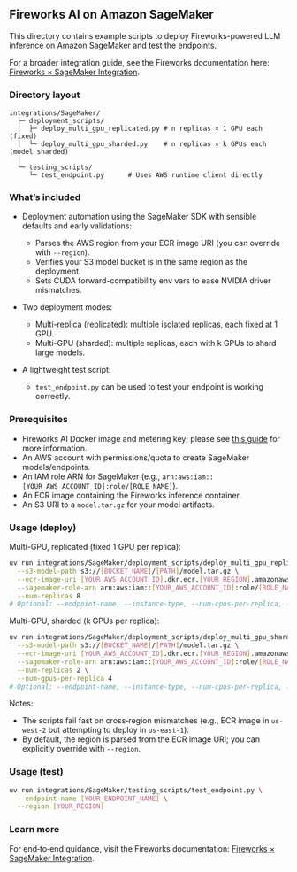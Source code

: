## Fireworks AI on Amazon SageMaker

This directory contains example scripts to deploy Fireworks-powered LLM inference on Amazon SageMaker and test the endpoints.

For a broader integration guide, see the Fireworks documentation here: [Fireworks × SageMaker Integration](https://fireworks.ai/docs/ecosystem/integrations/sagemaker).

### Directory layout

```text
integrations/SageMaker/
  ├─ deployment_scripts/
  │  ├─ deploy_multi_gpu_replicated.py # n replicas × 1 GPU each (fixed)
  │  └─ deploy_multi_gpu_sharded.py    # n replicas × k GPUs each (model sharded)
  │
  └─ testing_scripts/
     └─ test_endpoint.py      # Uses AWS runtime client directly
```

### What’s included

- Deployment automation using the SageMaker SDK with sensible defaults and early validations:
  - Parses the AWS region from your ECR image URI (you can override with `--region`).
  - Verifies your S3 model bucket is in the same region as the deployment.
  - Sets CUDA forward-compatibility env vars to ease NVIDIA driver mismatches.

- Two deployment modes:
  - Multi-replica (replicated): multiple isolated replicas, each fixed at 1 GPU.
  - Multi-GPU (sharded): multiple replicas, each with k GPUs to shard large models.

- A lightweight test script:
  - `test_endpoint.py` can be used to test your endpoint is working correctly.

### Prerequisites

- Fireworks AI Docker image and metering key; please see [this guide](https://fireworks.ai/docs/ecosystem/integrations/sagemaker) for more information.
- An AWS account with permissions/quota to create SageMaker models/endpoints.
- An IAM role ARN for SageMaker (e.g., `arn:aws:iam::[YOUR_AWS_ACCOUNT_ID]:role/[ROLE_NAME]`).
- An ECR image containing the Fireworks inference container.
- An S3 URI to a `model.tar.gz` for your model artifacts.

### Usage (deploy)

Multi-GPU, replicated (fixed 1 GPU per replica):

```bash
uv run integrations/SageMaker/deployment_scripts/deploy_multi_gpu_replicated.py \
  --s3-model-path s3://[BUCKET_NAME]/[PATH]/model.tar.gz \
  --ecr-image-uri [YOUR_AWS_ACCOUNT_ID].dkr.ecr.[YOUR_REGION].amazonaws.com/[IMAGE]:[TAG] \
  --sagemaker-role-arn arn:aws:iam::[YOUR_AWS_ACCOUNT_ID]:role/[ROLE_NAME] \
  --num-replicas 8
# Optional: --endpoint-name, --instance-type, --num-cpus-per-replica, --memory-per-replica, --max-batch-size, --region
```

Multi-GPU, sharded (k GPUs per replica):

```bash
uv run integrations/SageMaker/deployment_scripts/deploy_multi_gpu_sharded.py \
  --s3-model-path s3://[BUCKET_NAME]/[PATH]/model.tar.gz \
  --ecr-image-uri [YOUR_AWS_ACCOUNT_ID].dkr.ecr.[YOUR_REGION].amazonaws.com/[IMAGE]:[TAG] \
  --sagemaker-role-arn arn:aws:iam::[YOUR_AWS_ACCOUNT_ID]:role/[ROLE_NAME] \
  --num-replicas 2 \
  --num-gpus-per-replica 4
# Optional: --endpoint-name, --instance-type, --num-cpus-per-replica, --memory-per-replica, --max-batch-size, --region
```

Notes:
- The scripts fail fast on cross‑region mismatches (e.g., ECR image in `us-west-2` but attempting to deploy in `us-east-1`).
- By default, the region is parsed from the ECR image URI; you can explicitly override with `--region`.

### Usage (test)

```bash
uv run integrations/SageMaker/testing_scripts/test_endpoint.py \
  --endpoint-name [YOUR_ENDPOINT_NAME] \
  --region [YOUR_REGION]
```

### Learn more

For end‑to‑end guidance, visit the Fireworks documentation: [Fireworks × SageMaker Integration](https://fireworks.ai/docs/ecosystem/integrations/sagemaker).


